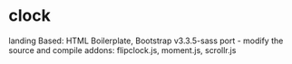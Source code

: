 # clock
landing
Based: HTML Boilerplate, Bootstrap v3.3.5-sass port  - modify the source and compile
addons:
flipclock.js,
moment.js,
scrollr.js